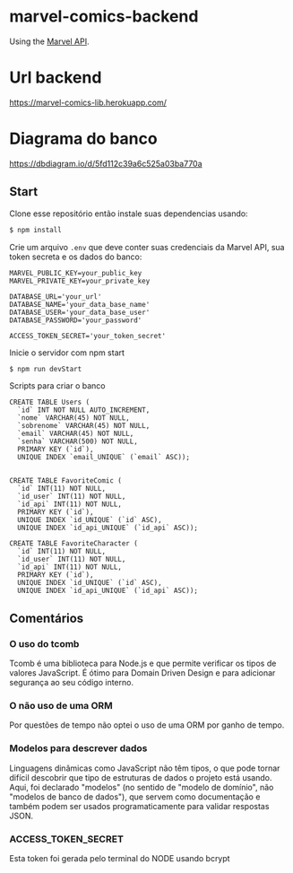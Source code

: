 # marvel-comics-backend
Using the [Marvel API](https://developer.marvel.com).


# Url backend
https://marvel-comics-lib.herokuapp.com/

# Diagrama do banco
https://dbdiagram.io/d/5fd112c39a6c525a03ba770a

## Start

Clone esse repositório então instale suas dependencias usando:

```bash
$ npm install
```

Crie um arquivo `.env` que deve conter suas credenciais da Marvel API, sua token secreta e os dados do banco:

```
MARVEL_PUBLIC_KEY=your_public_key
MARVEL_PRIVATE_KEY=your_private_key

DATABASE_URL='your_url'
DATABASE_NAME='your_data_base_name'
DATABASE_USER='your_data_base_user'
DATABASE_PASSWORD='your_password'

ACCESS_TOKEN_SECRET='your_token_secret'
```

Inicie o servidor com npm start

```bash
$ npm run devStart
```


Scripts para criar o banco
```
CREATE TABLE Users (
  `id` INT NOT NULL AUTO_INCREMENT,
  `nome` VARCHAR(45) NOT NULL,
  `sobrenome` VARCHAR(45) NOT NULL,
  `email` VARCHAR(45) NOT NULL,
  `senha` VARCHAR(500) NOT NULL,
  PRIMARY KEY (`id`),
  UNIQUE INDEX `email_UNIQUE` (`email` ASC));


CREATE TABLE FavoriteComic (
  `id` INT(11) NOT NULL,
  `id_user` INT(11) NOT NULL,
  `id_api` INT(11) NOT NULL,
  PRIMARY KEY (`id`),
  UNIQUE INDEX `id_UNIQUE` (`id` ASC),
  UNIQUE INDEX `id_api_UNIQUE` (`id_api` ASC));

CREATE TABLE FavoriteCharacter (
  `id` INT(11) NOT NULL,
  `id_user` INT(11) NOT NULL,
  `id_api` INT(11) NOT NULL,
  PRIMARY KEY (`id`),
  UNIQUE INDEX `id_UNIQUE` (`id` ASC),
  UNIQUE INDEX `id_api_UNIQUE` (`id_api` ASC));
```
## Comentários

### O uso do tcomb 
Tcomb é uma biblioteca para Node.js e que permite verificar os tipos de valores JavaScript.
É ótimo para Domain Driven Design e para adicionar segurança ao seu código interno.


### O não uso de uma ORM

Por questões de tempo não optei o uso de uma ORM por ganho de tempo.


### Modelos para descrever dados

Linguagens dinâmicas como JavaScript não têm tipos, o que pode tornar difícil descobrir que tipo de estruturas de dados o projeto está usando.
Aqui, foi declarado "modelos" (no sentido de "modelo de domínio", não "modelos de banco de dados"),
que servem como documentação e também podem ser usados ​​programaticamente para validar respostas JSON.


### ACCESS_TOKEN_SECRET
Esta token foi gerada pelo terminal do NODE usando bcrypt
